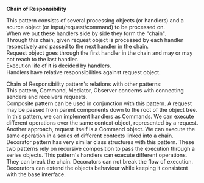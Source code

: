 **Chain of Responsibility**

This pattern consists of several processing objects (or handlers) and a source object (or input/request/command) to be processed on.  
When we put these handlers side by side they form the "chain".  
Through this chain, given request object is processed by each handler respectively and passed to the next handler in the chain.  
Request object goes through the first handler in the chain and may or may not reach to the last handler.  
Execution life of it is decided by handlers.  
Handlers have relative responsibilities against request object.  

Chain of Responsibility pattern's relations with other patterns:  
This pattern, Command, Mediator, Observer concerns with connecting senders and receivers requests.  
Composite pattern can be used in conjunction with this pattern. A request may be passed from parent components down to the root of the object tree.  
In this pattern, we can implement handlers as Commands. We can execute different operations over the same context object, represented by a request.  
Another approach, request itself is a Command object. We can execute the same operation in a series of different contexts linked into a chain.  
Decorator pattern has very similar class structures with this pattern. These two patterns rely on recursive composition to pass the execution through a series objects. This pattern's handlers can execute different operations. They can break the chain. Decorators can not break the flow of execution. Decorators can extend the objects behaviour while keeping it consistent with the base interface.
